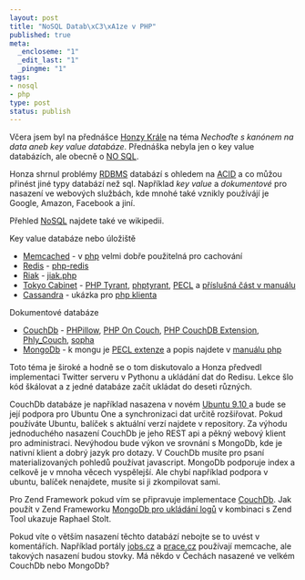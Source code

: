 ```yaml
--- 
layout: post
title: "NoSQL Datab\xC3\xA1ze v PHP"
published: true
meta: 
  _encloseme: "1"
  _edit_last: "1"
  _pingme: "1"
tags: 
- nosql
- php
type: post
status: publish
---
```

V&#269;era jsem byl na p&#345;edn&aacute;&scaron;ce <a href="http://twitter.com/honzakral">Honzy Kr&aacute;le</a> na t&eacute;ma <em>Necho&#271;te s kan&oacute;nem na data aneb key value datab&aacute;ze</em>. P&#345;edn&aacute;&scaron;ka nebyla jen o key value datab&aacute;z&iacute;ch, ale obecn&#283; o <a href="http://nosql-databases.org/" target="_blank">NO SQL</a>.

Honza shrnul probl&eacute;my <a href="http://en.wikipedia.org/wiki/RDBMS">RDBMS</a> datab&aacute;z&iacute; s ohledem na <a href="http://en.wikipedia.org/wiki/ACID">ACID</a> a co m&#367;&#382;ou p&#345;in&eacute;st jin&eacute; typy datab&aacute;z&iacute; ne&#382; sql. Nap&#345;&iacute;klad <em>key value</em> a <em>dokumentov&eacute;</em> pro nasazen&iacute; ve webov&yacute;ch slu&#382;b&aacute;ch, kde mnoh&eacute; tak&eacute; vznikly pou&#382;&iacute;v&aacute;j&iacute; je Google, Amazon, Facebook a jin&iacute;.

P&#345;ehled <a href="http://en.wikipedia.org/wiki/NoSQL">NoSQL</a> najdete tak&eacute; ve wikipedii.

Key value datab&aacute;ze nebo &uacute;lo&#382;i&scaron;t&#283;
<ul>
	<li><a href="http://www.danga.com/memcached/">Memcached</a> - v <a href="http://cz2.php.net/memcache">php</a> velmi dob&#345;e pou&#382;iteln&aacute; pro cachov&aacute;n&iacute;</li>
	<li><a href="http://code.google.com/p/redis/">Redis</a> - <a href="http://code.google.com/p/php-redis/">php-redis</a></li>
	<li><a href="http://riak.basho.com/">Riak</a> - <a href="http://hg.basho.com/riak/src/tip/client_lib/jiak.php">jiak.php</a></li>
	<li><a href="http://1978th.net/tokyocabinet/">Tokyo Cabinet</a> - <a href="http://mamasam.indefero.net/p/tyrant/">PHP Tyrant</a>, <a href="http://code.google.com/p/phptyrant/">phptyrant</a>, <a href="http://pecl.php.net/package/tokyo_tyrant">PECL</a> a <a href="http://www.php.net/manual/en/book.tokyo-tyrant.php">p&#345;&iacute;slu&scaron;n&aacute; &#269;&aacute;st v manu&aacute;lu</a></li>
	<li><a href="http://incubator.apache.org/cassandra/">Cassandra</a> - uk&aacute;zka pro <a href="http://wiki.apache.org/cassandra/ClientExamples">php klienta</a></li>
</ul>
Dokumentov&eacute; datab&aacute;ze
<ul>
	<li><a href="couchdb.apache.org/">CouchDb</a> - <a href="http://arbitracker.org/phpillow.html">PHPillow</a>, <a href="http://github.com/dready92/PHP-on-Couch">PHP On Couch</a>, <a href="http://www.topdog.za.net/php_couchdb_extension">PHP CouchDB Extension</a>, <a href="http://github.com/weierophinney/phly/tree/master/Phly_Couch">Phly_Couch</a>, <a href="http://github.com/shevron/sopha/tree/master">sopha</a></li>
	<li><a href="www.mongodb.org/">MongoDb</a> - k mongu je <a href="http://pecl.php.net/package/mongo">PECL extenze</a> a popis najdete v <a href="http://php.net/manual/en/class.mongodb.php">manu&aacute;lu php</a></li>
</ul>
Toto t&eacute;ma je &scaron;irok&eacute; a hodn&#283; se o tom diskutovalo a Honza p&#345;edvedl implementaci Twitter serveru v Pythonu a ukl&aacute;d&aacute;n&iacute; dat do Redisu. Lekce &scaron;lo k&oacute;d &scaron;k&aacute;lovat a z jedn&eacute; datab&aacute;ze za&#269;&iacute;t ukl&aacute;dat do deseti r&#367;zn&yacute;ch.

CouchDb datab&aacute;ze je nap&#345;&iacute;klad nasazena v nov&eacute;m <a href="http://www.linux-magazine.com/Online/News/Relaxed-Ubuntu-9.10-CouchDB-to-be-Integrated">Ubuntu 9.10 </a>a bude se jej&iacute; podpora pro Ubuntu One a synchronizaci dat ur&#269;it&#283; roz&scaron;i&#345;ovat. Pokud pou&#382;&iacute;v&aacute;te Ubuntu, bal&iacute;&#269;ek s aktu&aacute;ln&iacute; verz&iacute; najdete v repository. Za v&yacute;hodu jednoduch&eacute;ho nasazen&iacute; CouchDb je jeho REST api a p&#283;kn&yacute; webov&yacute; klient pro administraci. Nev&yacute;hodou bude v&yacute;kon ve srovn&aacute;n&iacute; s MongoDb, kde je nativn&iacute; klient a dobr&yacute; jazyk pro dotazy. V CouchDb mus&iacute;te pro psan&iacute; materializovan&yacute;ch pohled&#367; pou&#382;&iacute;vat javascript. MongoDb podporuje index a celkov&#283; je v mnoha v&#283;cech vysp&#283;lej&scaron;&iacute;. Ale chyb&iacute; nap&#345;&iacute;klad podpora v ubuntu, bal&iacute;&#269;ek nenajdete, mus&iacute;te si ji zkompilovat sami.

Pro Zend Framework pokud v&iacute;m se p&#345;ipravuje implementace <a href="http://framework.zend.com/wiki/display/ZFPROP/Zend_Couch+-+Matthew+Weier+O%27Phinney">CouchDb</a>. Jak pou&#382;&iacute;t v Zend Frameworku <a href="http://raphaelstolt.blogspot.com/2009/09/logging-to-mongodb-and-accessing-log.html">MongoDb pro ukl&aacute;d&aacute;n&iacute; log&#367;</a> v kombinaci s Zend Tool ukazuje Raphael Stolt.

Pokud v&iacute;te o v&#283;t&scaron;&iacute;m nasazen&iacute; t&#283;chto datab&aacute;z&iacute; nebojte se to uv&eacute;st v koment&aacute;&#345;&iacute;ch. Nap&#345;&iacute;klad port&aacute;ly <a href="http://www.jobs.cz" target="_blank">jobs.cz</a> a <a href="http://www.prace.cz">prace.cz</a> pou&#382;&iacute;vaj&iacute; memcache, ale takov&yacute;ch nasazen&iacute; budou stovky. M&aacute; n&#283;kdo v &#268;ech&aacute;ch nasazen&eacute; ve velk&eacute;m CouchDb nebo MongoDb?
<div id="_mcePaste" style="overflow: hidden; position: absolute; left: -10000px; top: 61px; width: 1px; height: 1px;">http://arbitracker.org/phpillow.html</div>
